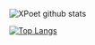 ![XPoet github stats](https://github-readme-stats.vercel.app/api?username=XPoet&show_icons=true)

[![Top Langs](https://github-readme-stats.vercel.app/api/top-langs/?username=XPoet)](https://github.com/XPoet?hide=HTML)




<!--
**XPoet/XPoet** is a ✨ _special_ ✨ repository because its `README.md` (this file) appears on your GitHub profile.

Here are some ideas to get you started:

- 🔭 I’m currently working on ...
- 🌱 I’m currently learning ...
- 👯 I’m looking to collaborate on ...
- 🤔 I’m looking for help with ...
- 💬 Ask me about ...
- 📫 How to reach me: ...
- 😄 Pronouns: ...
- ⚡ Fun fact: ...
-->
